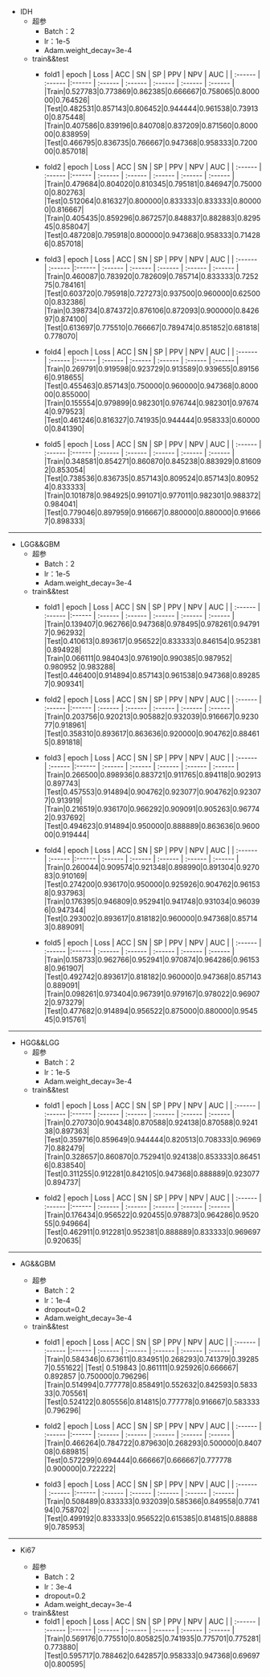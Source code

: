 + IDH
  + 超参
    + Batch：2
    + lr：1e-5
    + Adam.weight_decay=3e-4
  + train&&test
    + fold1 
      | epoch  |  Loss  | ACC  | SN  | SP  | PPV  | NPV  | AUC  |
| :------ | :------ |:------ | :------ | :------ | :------ | :------ | :------ |
|Train|0.527783|0.773869|0.862385|0.666667|0.758065|0.800000|0.764526|
|Test|0.482531|0.857143|0.806452|0.944444|0.961538|0.739130|0.875448|
|Train|0.407586|0.839196|0.840708|0.837209|0.871560|0.800000|0.838959|
|Test|0.466795|0.836735|0.766667|0.947368|0.958333|0.720000|0.857018|

    + fold2 
      | epoch  |  Loss  | ACC  | SN  | SP  | PPV  | NPV  | AUC  |
| :------ | :------ |:------ | :------ | :------ | :------ | :------ | :------ |
|Train|0.479684|0.804020|0.810345|0.795181|0.846947|0.750000|0.802763|
|Test|0.512064|0.816327|0.800000|0.833333|0.833333|0.800000|0.816667|
|Train|0.405435|0.859296|0.867257|0.848837|0.882883|0.829545|0.858047|
|Test|0.487208|0.795918|0.800000|0.947368|0.958333|0.714286|0.857018|

    + fold3 
      | epoch  |  Loss  | ACC  | SN  | SP  | PPV  | NPV  | AUC  |
| :------ | :------ |:------ | :------ | :------ | :------ | :------ | :------ |
|Train|0.460087|0.783920|0.782609|0.785714|0.833333|0.725275|0.784161|
|Test|0.603720|0.795918|0.727273|0.937500|0.960000|0.625000|0.832386|
|Train|0.398734|0.874372|0.876106|0.872093|0.900000|0.842697|0.874100|
|Test|0.613697|0.775510|0.766667|0.789474|0.851852|0.681818|0.778070|

    + fold4 
      | epoch  |  Loss  | ACC  | SN  | SP  | PPV  | NPV  | AUC  |
| :------ | :------ |:------ | :------ | :------ | :------ | :------ | :------ |
|Train|0.269791|0.919598|0.923729|0.913589|0.939655|0.891566|0.918655|
|Test|0.455463|0.857143|0.750000|0.960000|0.947368|0.800000|0.855000|
|Train|0.155554|0.979899|0.982301|0.976744|0.982301|0.976744|0.979523|
|Test|0.461246|0.816327|0.741935|0.944444|0.958333|0.600000|0.841390|

    + fold5 
      | epoch  |  Loss  | ACC  | SN  | SP  | PPV  | NPV  | AUC  |
| :------ | :------ |:------ | :------ | :------ | :------ | :------ | :------ |
|Train|0.348581|0.854271|0.860870|0.845238|0.883929|0.816092|0.853054|
|Test|0.738536|0.836735|0.857143|0.809524|0.857143|0.809524|0.833333|
|Train|0.101878|0.984925|0.991071|0.977011|0.982301|0.988372|0.984041|
|Test|0.779046|0.897959|0.916667|0.880000|0.880000|0.916667|0.898333|

---
+ LGG&&GBM
  + 超参
    + Batch：2
    + lr：1e-5
    + Adam.weight_decay=3e-4
  + train&&test
    + fold1 
      | epoch  |  Loss  | ACC  | SN  | SP  | PPV  | NPV  | AUC  |
| :------ | :------ |:------ | :------ | :------ | :------ | :------ | :------ |
|Train|0.139407|0.962766|0.947368|0.978495|0.978261|0.947917|0.962932|
|Test|0.410613|0.893617|0.956522|0.833333|0.846154|0.952381|0.894928|
|Train|0.066111|0.984043|0.976190|0.990385|0.987952| 0.980952 |0.983288|
|Test|0.446400|0.914894|0.857143|0.961538|0.947368|0.892857|0.909341|

    + fold2 
      | epoch  |  Loss  | ACC  | SN  | SP  | PPV  | NPV  | AUC  |
| :------ | :------ |:------ | :------ | :------ | :------ | :------ | :------ |
|Train|0.203756|0.920213|0.905882|0.932039|0.916667|0.923077|0.918961|
|Test|0.358310|0.893617|0.863636|0.920000|0.904762|0.884615|0.891818|

    + fold3 
      | epoch  |  Loss  | ACC  | SN  | SP  | PPV  | NPV  | AUC  |
| :------ | :------ |:------ | :------ | :------ | :------ | :------ | :------ |
|Train|0.266500|0.898936|0.883721|0.911765|0.894118|0.902913|0.897743|
|Test|0.457553|0.914894|0.904762|0.923077|0.904762|0.923077|0.913919|
|Train|0.216519|0.936170|0.966292|0.909091|0.905263|0.967742|0.937692|
|Test|0.494623|0.914894|0.950000|0.888889|0.863636|0.960000|0.919444|

    + fold4 
      | epoch  |  Loss  | ACC  | SN  | SP  | PPV  | NPV  | AUC  |
| :------ | :------ |:------ | :------ | :------ | :------ | :------ | :------ |
|Train|0.260044|0.909574|0.921348|0.898990|0.891304|0.927083|0.910169|
|Test|0.274200|0.936170|0.950000|0.925926|0.904762|0.961538|0.937963|
|Train|0.176395|0.946809|0.952941|0.941748|0.931034|0.960396|0.947344|
|Test|0.293002|0.893617|0.818182|0.960000|0.947368|0.857143|0.889091|
    
    + fold5 
      | epoch  |  Loss  | ACC  | SN  | SP  | PPV  | NPV  | AUC  |
| :------ | :------ |:------ | :------ | :------ | :------ | :------ | :------ |
|Train|0.158733|0.962766|0.952941|0.970874|0.964286|0.961538|0.961907|
|Test|0.492742|0.893617|0.818182|0.960000|0.947368|0.857143|0.889091|
|Train|0.098261|0.973404|0.967391|0.979167|0.978022|0.969072|0.973279|
|Test|0.477682|0.914894|0.956522|0.875000|0.880000|0.954545|0.915761|

---

+ HGG&&LGG
  + 超参
    + Batch：2
    + lr：1e-5
    + Adam.weight_decay=3e-4
  + train&&test
    + fold1 
      | epoch  |  Loss  | ACC  | SN  | SP  | PPV  | NPV  | AUC  |
| :------ | :------ |:------ | :------ | :------ | :------ | :------ | :------ |
|Train|0.270730|0.904348|0.870588|0.924138|0.870588|0.924138|0.897363|
|Test|0.359716|0.859649|0.944444|0.820513|0.708333|0.969697|0.882479|
|Train|0.328657|0.860870|0.752941|0.924138|0.853333|0.864516|0.838540|
|Test|0.311255|0.912281|0.842105|0.947368|0.888889|0.923077|0.894737|

    + fold2 
      | epoch  |  Loss  | ACC  | SN  | SP  | PPV  | NPV  | AUC  |
| :------ | :------ |:------ | :------ | :------ | :------ | :------ | :------ |
|Train|0.176434|0.956522|0.920455|0.978873|0.964286|0.952055|0.949664|
|Test|0.462911|0.912281|0.952381|0.888889|0.833333|0.969697|0.920635|

---
+ AG&&GBM
  
  + 超参
    + Batch：2
    + lr：1e-4
    + dropout=0.2
    + Adam.weight_decay=3e-4
  + train&&test
    + fold1 
      | epoch  |  Loss  | ACC  | SN  | SP  | PPV  | NPV  | AUC  |
| :------ | :------ |:------ | :------ | :------ | :------ | :------ | :------ |
|Train|0.584346|0.673611|0.834951|0.268293|0.741379|0.392857|0.551622|
|Test| 0.519843 |0.861111|0.925926|0.666667| 0.892857 |0.750000|0.796296|
|Train|0.514994|0.777778|0.858491|0.552632|0.842593|0.583333|0.705561|
|Test|0.524122|0.805556|0.814815|0.777778|0.916667|0.583333|0.796296|

    + fold2 
      | epoch  |  Loss  | ACC  | SN  | SP  | PPV  | NPV  | AUC  |
| :------ | :------ |:------ | :------ | :------ | :------ | :------ | :------ |
|Train|0.466264|0.784722|0.879630|0.268293|0.500000|0.840708|0.689815|
|Test|0.572299|0.694444|0.666667|0.666667|0.777778 |0.900000|0.722222|

    + fold3 
      | epoch  |  Loss  | ACC  | SN  | SP  | PPV  | NPV  | AUC  |
| :------ | :------ |:------ | :------ | :------ | :------ | :------ | :------ |
|Train|0.508489|0.833333|0.932039|0.585366|0.849558|0.774194|0.758702|
|Test|0.499192|0.833333|0.956522|0.615385|0.814815|0.888889|0.785953|



---
+ Ki67
  
  + 超参
    + Batch：2
    + lr：3e-4
    + dropout=0.2
    + Adam.weight_decay=3e-4
  + train&&test
    + fold1 
      | epoch  |  Loss  | ACC  | SN  | SP  | PPV  | NPV  | AUC  |
| :------ | :------ |:------ | :------ | :------ | :------ | :------ | :------ |
|Train|0.569176|0.775510|0.805825|0.741935|0.775701|0.775281|0.773880|
|Test|0.595717|0.788462|0.642857|0.958333|0.947368|0.696970|0.800595|


